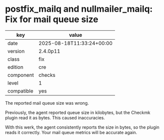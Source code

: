 [//]: # (werk v2)
# postfix_mailq and nullmailer_mailq: Fix for mail queue size

key        | value
---------- | ---
date       | 2025-08-18T11:33:24+00:00
version    | 2.4.0p11
class      | fix
edition    | cre
component  | checks
level      | 1
compatible | yes

The reported mail queue size was wrong.

Previously, the agent reported queue size in kilobytes, but the Checkmk plugin read it as bytes. This caused inaccuracies.

With this werk, the agent consistently reports the size in bytes, so the plugin reads it correctly. Your mail queue metrics will be accurate again.